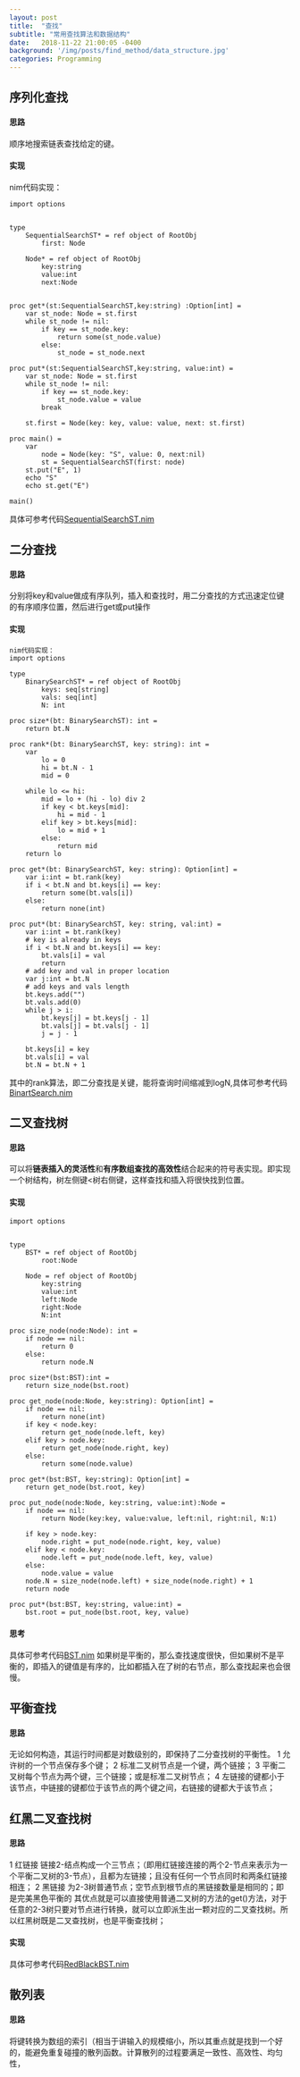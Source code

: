 ```yaml
---
layout: post
title:  "查找"
subtitle: "常用查找算法和数据结构"
date:   2018-11-22 21:00:05 -0400
background: '/img/posts/find_method/data_structure.jpg'
categories: Programming
---
```

## 序列化查找
#### 思路
顺序地搜索链表查找给定的键。
#### 实现
nim代码实现：
```
import options


type 
    SequentialSearchST* = ref object of RootObj
        first: Node

    Node* = ref object of RootObj 
        key:string
        value:int
        next:Node

    
proc get*(st:SequentialSearchST,key:string) :Option[int] = 
    var st_node: Node = st.first
    while st_node != nil:
        if key == st_node.key:
            return some(st_node.value)
        else:
            st_node = st_node.next

proc put*(st:SequentialSearchST,key:string, value:int) =
    var st_node: Node = st.first
    while st_node != nil:
        if key == st_node.key:
            st_node.value = value
        break
    
    st.first = Node(key: key, value: value, next: st.first)
    
proc main() = 
    var 
        node = Node(key: "S", value: 0, next:nil)
        st = SequentialSearchST(first: node)
    st.put("E", 1)
    echo "S"
    echo st.get("E")

main()
```
具体可参考代码[SequentialSearchST.nim](/examples/bst/SequentialSearchST.nim)

## 二分查找
#### 思路
分别将key和value做成有序队列，插入和查找时，用二分查找的方式迅速定位键的有序顺序位置，然后进行get或put操作
#### 实现
```
nim代码实现：
import options

type 
    BinarySearchST* = ref object of RootObj
        keys: seq[string]
        vals: seq[int]
        N: int

proc size*(bt: BinarySearchST): int = 
    return bt.N

proc rank*(bt: BinarySearchST, key: string): int = 
    var
        lo = 0
        hi = bt.N - 1
        mid = 0

    while lo <= hi:
        mid = lo + (hi - lo) div 2
        if key < bt.keys[mid]:
            hi = mid - 1
        elif key > bt.keys[mid]:
            lo = mid + 1
        else:
            return mid
    return lo

proc get*(bt: BinarySearchST, key: string): Option[int] = 
    var i:int = bt.rank(key)
    if i < bt.N and bt.keys[i] == key:
        return some(bt.vals[i])
    else:
        return none(int)

proc put*(bt: BinarySearchST, key: string, val:int) = 
    var i:int = bt.rank(key)
    # key is already in keys
    if i < bt.N and bt.keys[i] == key:
        bt.vals[i] = val
        return
    # add key and val in proper location
    var j:int = bt.N
    # add keys and vals length
    bt.keys.add("")
    bt.vals.add(0)
    while j > i:
        bt.keys[j] = bt.keys[j - 1]
        bt.vals[j] = bt.vals[j - 1]
        j = j - 1

    bt.keys[i] = key
    bt.vals[i] = val
    bt.N = bt.N + 1
```
其中的rank算法，即二分查找是关键，能将查询时间缩减到logN,具体可参考代码[BinartSearch.nim](/examples/bst/BinarySearchST.nim)

## 二叉查找树
#### 思路
可以将**链表插入的灵活性**和**有序数组查找的高效性**结合起来的符号表实现。即实现一个树结构，树左侧键<树右侧键，这样查找和插入将很快找到位置。
#### 实现
```
import options


type
    BST* = ref object of RootObj
        root:Node

    Node = ref object of RootObj
        key:string
        value:int
        left:Node 
        right:Node 
        N:int

proc size_node(node:Node): int = 
    if node == nil:
        return 0
    else:
        return node.N
    
proc size*(bst:BST):int = 
    return size_node(bst.root)

proc get_node(node:Node, key:string): Option[int] = 
    if node == nil:
        return none(int)
    if key < node.key:
        return get_node(node.left, key)
    elif key > node.key:
        return get_node(node.right, key)
    else:
        return some(node.value)

proc get*(bst:BST, key:string): Option[int] =
    return get_node(bst.root, key)

proc put_node(node:Node, key:string, value:int):Node = 
    if node == nil:
        return Node(key:key, value:value, left:nil, right:nil, N:1)
    
    if key > node.key:
        node.right = put_node(node.right, key, value)
    elif key < node.key:
        node.left = put_node(node.left, key, value)
    else:
        node.value = value
    node.N = size_node(node.left) + size_node(node.right) + 1
    return node

proc put*(bst:BST, key:string, value:int) =
    bst.root = put_node(bst.root, key, value)

```
#### 思考
具体可参考代码[BST.nim](/examples/bst/BinarySearchST.nim)
如果树是平衡的，那么查找速度很快，但如果树不是平衡的，即插入的键值是有序的，比如都插入在了树的右节点，那么查找起来也会很慢。

## 平衡查找
#### 思路
无论如何构造，其运行时间都是对数级别的，即保持了二分查找树的平衡性。
1 允许树的一个节点保存多个键；
2 标准二叉树节点是一个键，两个链接；
3 平衡二叉树每个节点为两个键，三个链接；或是标准二叉树节点；
4 左链接的键都小于该节点，中链接的键都位于该节点的两个键之间，右链接的键都大于该节点；

## 红黑二叉查找树
#### 思路
1 红链接 链接2-结点构成一个三节点；（即用红链接连接的两个2-节点来表示为一个平衡二叉树的3-节点），且都为左链接；且没有任何一个节点同时和两条红链接相连；
2 黑链接 为2-3树普通节点；空节点到根节点的黑链接数量是相同的；即是完美黑色平衡的
其优点就是可以直接使用普通二叉树的方法的get()方法，对于任意的2-3树只要对节点进行转换，就可以立即派生出一颗对应的二叉查找树。所以红黑树既是二叉查找树，也是平衡查找树；
#### 实现
具体可参考代码[RedBlackBST.nim](/examples/bst/RedBlackBST.nim)

## 散列表
#### 思路
将键转换为数组的索引（相当于讲输入的规模缩小，所以其重点就是找到一个好的，能避免重复碰撞的散列函数。计算散列的过程要满足一致性、高效性、均匀性，